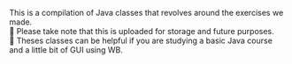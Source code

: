 This is a compilation of Java classes that revolves around the exercises we made. <br>
📍 Please take note that this is uploaded for storage and future purposes. <br>
📍 Theses classes can be helpful if you are studying a basic Java course and a little bit of GUI using WB.
